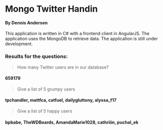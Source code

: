 # Mongo Twitter Handin
#### By Dennis Andersen

This application is written in C# with a frontend client in AngularJS. The application uses the MongoDB to retrieve data.
The application is still under development.

### Results for the questions:

> How many Twitter users are in our database?
#### 659179



> Give a list of 5 grumpy users
#### tpchandler, mattfca, catfuel, dailygluttony, alyssa_f17



> Give a list of 5 happy users
#### bpbabe, TheWDBoards, AmandaMarie1028, cathriiin, puchal_ek
